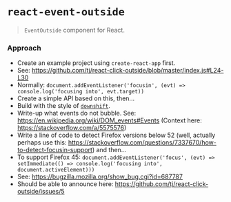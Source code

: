# `react-event-outside`
> `EventOutside` component for React.

### Approach

- Create an example project using `create-react-app` first.
- See: https://github.com/tj/react-click-outside/blob/master/index.js#L24-L30 
- Normally: `document.addEventListener('focusin', (evt) => console.log('focusing into', evt.target))`
- Create a simple API based on this, then...
- Build with the style of [`downshift`](https://github.com/kentcdodds/react-toggled/blob/master/src/index.js).
- Write-up what events do not bubble. See: https://en.wikipedia.org/wiki/DOM_events#Events (Context here: https://stackoverflow.com/a/5575576)
- Write a line of code to detect Firefox versions below 52 (well, actually perhaps use this: https://stackoverflow.com/questions/7337670/how-to-detect-focusin-support) and then...
- To support Firefox 45: `document.addEventListener('focus', (evt) => setImmediate(() => console.log('focusing into', document.activeElement)))`
- See: https://bugzilla.mozilla.org/show_bug.cgi?id=687787
- Should be able to announce here: https://github.com/tj/react-click-outside/issues/5
